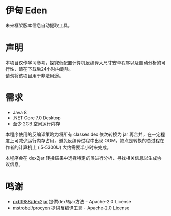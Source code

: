 # 伊甸 Eden

未来框架版本信息自动提取工具。

# 声明

本项目仅作学习参考，探究低配置计算机反编译大尺寸安卓程序以及自动分析的可行性，请在下载后24小时内删除。  
请勿将该项目用于非法用途。

# 需求

* Java 8
* .NET Core 7.0 Desktop
* 至少 2GB 空闲运行内存

本程序使用的反编译策略为将所有 classes.dex 依次转换为 jar 再合并，在一定程度上可减少运行内存占用，避免反编译过程中出现 OOM。缺点是转换的总过程在作者的计算机上 (i5-5300U) 大约需要半小时来完成。

本程序会在 dex2jar 转换结果中选择特定的类进行分析，寻找相关信息以生成协议信息。

# 鸣谢

* [pxb1988/dex2jar](https://github.com/pxb1988/dex2jar) 提供dex转jar方法 - Apache-2.0 License
* [mstrobel/procyon](https://github.com/mstrobel/procyon) 提供反编译工具 - Apache-2.0 License
